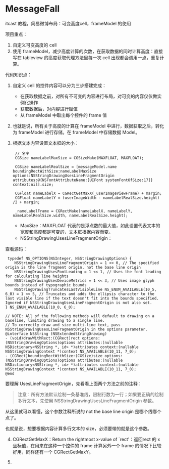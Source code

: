 # MessageFall
itcast 教程，简易微博布局：可变高度cell，frameModel 的使用

项目重点：
1. 自定义可变高度的 cell
2. 使用 frameModel，减少高度计算的次数，在获取数据的同时计算高度：直接写在 tableview 的高度获取代理方法里每一次 cell 出现都会调用一点，重复计算。

代码知识点：
1. 自定义 cell 的控件内容可以分为三步搭建完成：
   - 在获取数据之前，对所有不可变的内容进行布局，对可变的内容仅仅做实例化操作
    - 获取数据后，对内容进行赋值
   - 从 frameModel 中取出每个控件的 frame 值

2. 也就是说，所有关于高度的计算在 frameModel 中进行，数据获取之后，转化为 frameModel 进行存储。在 frameModel 中存储数据 Model。
3. 根据文本内容设置文本框的大小：

        // 名字
        CGSize nameLabelMaxSize = CGSizeMake(MAXFLOAT, MAXFLOAT);
    
        CGSize nameLabelRealSize = [messageModel.name boundingRectWithSize:nameLabelMaxSize options:NSStringDrawingUsesLineFragmentOrigin attributes:@{NSFontAttributeName:[UIFont systemFontOfSize:17]} context:nil].size;
    
        CGFloat nameLabelX = CGRectGetMaxX(_userImageViewFrame) + margin;
        CGFloat nameLabelY = (userImageWidth - nameLabelRealSize.height) /2 + margin;
    
        _nameLabelFrame = CGRectMake(nameLabelX, nameLabelY, nameLabelRealSize.width, nameLabelRealSize.height);

   - MaxSize：MAXFLOAT 代表的是浮点数的最大值，如此设置代表文本的宽度和高度都是可变的，文本框根据内容而变。
   - NSStringDrawingUsesLineFragmentOrigin：

查看源码：

     typedef NS_OPTIONS(NSInteger, NSStringDrawingOptions) {
        NSStringDrawingUsesLineFragmentOrigin = 1 << 0, // The specified origin is the line fragment origin, not the base line origin
        NSStringDrawingUsesFontLeading = 1 << 1, // Uses the font leading for calculating line heights
        NSStringDrawingUsesDeviceMetrics = 1 << 3, // Uses image glyph bounds instead of typographic bounds
        NSStringDrawingTruncatesLastVisibleLine NS_ENUM_AVAILABLE(10_5, 6_0) = 1 << 5, // Truncates and adds the ellipsis character to the last visible line if the text doesn't fit into the bounds specified. Ignored if NSStringDrawingUsesLineFragmentOrigin is not also set.
    } NS_ENUM_AVAILABLE(10_0, 6_0);

    // NOTE: All of the following methods will default to drawing on a baseline, limiting drawing to a single line.
    // To correctly draw and size multi-line text, pass NSStringDrawingUsesLineFragmentOrigin in the options parameter.
    @interface NSString (NSExtendedStringDrawing)
    - (void)drawWithRect:(CGRect)rect options:(NSStringDrawingOptions)options attributes:(nullable NSDictionary<NSString *, id> *)attributes context:(nullable NSStringDrawingContext *)context NS_AVAILABLE(10_11, 7_0);
    - (CGRect)boundingRectWithSize:(CGSize)size options:(NSStringDrawingOptions)options attributes:(nullable NSDictionary<NSString *, id> *)attributes context:(nullable NSStringDrawingContext *)context NS_AVAILABLE(10_11, 7_0);
    @end

要理解 UsesLineFragmentOrigin，先看看上面两个方法之前的注释：
>注意：所有方法默认绘制一条基准线，限制行数为一行；如果要正确的绘制多行文本，先使用 NSStringDrawingUsesLineFragmentOrigin 参数。

从这里就可以看懂，这个参数注释所说的 not the base line origin 是哪个线哪个点了。

也就是说，想要根据内容计算多行文本的 size，必须要带的就是这个参数。

4. CGRectGetMaxX：Return the rightmost x-value of `rect'：返回rect 的 x 坐标值，在用来在这种一个控件的 frame 计算另外一个 frame 的情况下比较好用，同样还有一个 CGRectGetMaxY。

5. 
